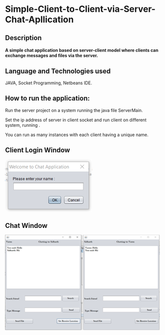# Simple-Client-to-Client-via-Server-Chat-Apllication

## Description
#### A simple chat application based on server-client model where clients can exchange messages and files via the server. 

## Language and Technologies used

JAVA, Socket Programming, Netbeans IDE. 


## How to run the application:

Run the server project on a system running the java file ServerMain.

Set the ip address of server in client socket and run client on different system, running .

You can run as many instances with each client having a unique name.


## Client Login Window

![ClientLoginWindow](https://github.com/av7sharma/Client-to-Client-via-Server-Chat-Application/blob/master/ClientLogin.PNG)

## Chat Window

![ClientChatWindow](https://github.com/av7sharma/Client-to-Client-via-Server-Chat-Application/blob/master/ClientChat.PNG)
